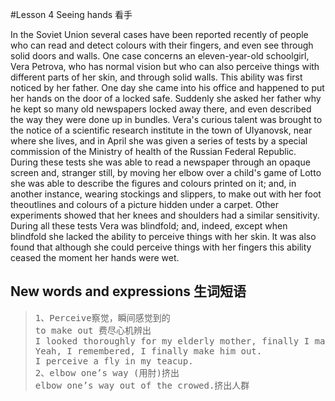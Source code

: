 #Lesson 4 Seeing hands 看手

In the Soviet Union several cases have been reported recently of people who can read and detect colours with their fingers, and even see through solid doors and walls. One case concerns an eleven-year-old schoolgirl, Vera Petrova, who has normal vision but who can also perceive things with different parts of her skin, and through solid walls. This ability was first noticed by her father.
One day she came into his office and happened to put her hands on the door of a locked safe.
Suddenly she asked her father why he kept so many old newspapers locked away there, and even
described the way they were done up in bundles.
Vera's curious talent was brought to the notice of a scientific research institute in the town of UIyanovsk, near where she lives, and in April she was given a series of tests by a special commission of the Ministry of health of the Russian Federal Republic. During these tests she was able to read a newspaper through an opaque screen and, stranger still, by moving her elbow over a child's game of Lotto she was able to describe the figures and colours printed on it; and, in another instance, wearing stockings and slippers, to make out with her foot theoutlines and colours of a picture hidden under a carpet. Other experiments showed that her knees and shoulders had a similar sensitivity. During all these tests Vera was blindfold; and, indeed, except when blindfold she lacked the ability to perceive things with her skin. lt was also found that although she could perceive things with her fingers this ability ceased the moment her hands were wet.

## New words and expressions 生词短语

<blockquote>
<pre>
1、Perceive察觉，瞬间感觉到的
to make out 费尽心机辨出
I looked thoroughly for my elderly mother, finally I make her out .
Yeah, I remembered, I finally make him out.
I perceive a fly in my teacup.
2、elbow one’s way (用肘)挤出
elbow one’s way out of the crowed.挤出人群
</pre>
</blockquote>
